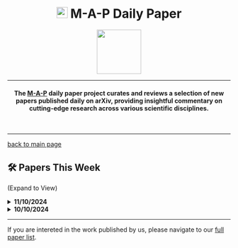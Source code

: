 <link rel="shortcut icon" type="image/x-icon" href="favicon.ico">
<h1 align="center"><img src="https://cdn-avatars.huggingface.co/v1/production/uploads/63839e9962badff4326cf360/k4Q7R4XLDMp_1VF4C6GEd.jpeg" width="25"> M-A-P Daily Paper</h1>
<p align="center">
<a href="https://github.com/DenverCoder1/readme-typing-svg"><img src="https://media.giphy.com/media/Rn26lWjqA0uUU/giphy.gif" width="100"></a>
</p>
<hr/>
<h4 align="center">The <a href=https://m-a-p.ai>M-A-P</a> daily paper project curates and reviews a selection of new papers published daily on arXiv, providing insightful commentary on cutting-edge research across various scientific disciplines.</h4>
<br>
<hr/>

[back to main page](https://m-a-p.ai/DailyPaper)

## 🛠️ Papers This Week 

(Expand to View)

<details>
<summary> <b>11/10/2024</b> </summary>

<table class="center">

| Paper | Comments |
|:-------------|:-------------|
| Zero-Shot Generalization of Vision-Based RL Without Data Augmentation | This paper explores the generalization of vision-based agents in new environments (specifically across game environments), which is a highly valuable long-term research topic. Humans can quickly adapt to playing games by reading guides and practicing, while models often require time for training or rely on strong "external knowledge" supervision. The common approach involves using some form of a memory module. This memory can be trained through disentangled vision representations (as shown in this paper), or based on text or a well-defined shared state space (such as controller inputs). About a year ago, work was done on this topic, including projects like MORE-3S: Multimodal-based Offline Reinforcement Learning with Shared Semantic Spaces and Read to Play (R2-Play): Decision Transformer with Multimodal Game Instruction. Earlier, Google had also worked on Multi-game Decision Transformers, though all of these are based on Decision Transformers (DT). It is believed that this could also be explored using multi-modal language models (MLLM), though significant progress has not been seen in this area for over a year, which is somewhat disappointing. |
| Can Transformers Reason Logically? A Study in SAT Solving | This is an interesting small experiment, using SAT to show that LLMs combined with Chain-of-Thought (CoT) reasoning can generalize to out-of-distribution (OOD) cases within the same task. However, it doesn’t demonstrate how well models handle task-level OOD generalization. The mechanical interpretability aspect isn’t very solid, but the main takeaway is that the format and length of supervised fine-tuning (SFT) data are crucial. The rest of the findings are not as impactful. |
| DA-Code: Agent Data Science Code Generation Benchmark for Large Language Models | This paper presents a data analysis agent benchmark. The benchmarks listed in Table 1 are worth considering for potential integration into specialized areas of code evaluation. This paper is recommended for review. |
| MoE++: Accelerating Mixture-of-Experts Methods with Zero-Computation Experts | This method introduces zero-experts and copy-experts, though it doesn’t fully qualify as a heterogeneous Mixture-of-Experts (MoE) model since the sizes appear uniform. Further evaluation is needed to assess its true value. |
| The Moral Turing Test: Evaluating Human-LLM Alignment in Moral Decision-Making | A new moral dilemma benchmark developed by GDM. |
| A Survey: Collaborative Hardware and Software Design in the Era of Large Language Models | This is a survey introducing hardware-based model architecture design. It was quickly scanned and seems decent but requires more in-depth study. |
| Agent S: An Open Agentic Framework that Uses Computers Like a Human | This paper introduces a GUI agent framework. A brief scan didn’t reveal anything particularly innovative. |
| Executing Arithmetic: Fine-Tuning Large Language Models as Turing Machines | This is a fascinating paper, featuring an interesting design in which the authors built a pseudo-Turing machine capable of performing seven types of arithmetic operations. The key achievement is that it works well. If the design and memory capabilities can be extended, this could potentially serve as another route for inference time scaling. In fact, the accuracy is quite high. If LLM agents can be made reliable, the command set could be defined as finite, consisting of Chain-of-Thought (CoT) operations alongside a few essential actions like determining when to stop or shortening the history context. This paper is highly recommended for reading and may inspire new research directions. |
| The Cognitive Capabilities of Generative AI: A Comparative Analysis with Human Benchmarks | This paper presents a potentially valuable out-of-distribution (OOD) benchmark similar to IQ tests. |
| COMMA: A Communicative Multimodal Multi-Agent Benchmark | This benchmark evaluates multimodal multi-agent frameworks through interaction. The research direction holds significant potential, though it might become less impactful if too many similar puzzles flood the field in the future. |
| WALL-E: World Alignment by Rule Learning Improves World Model-based LLM Agents | This work is somewhat similar to frameworks based on potential rules. However, the rule format feels trivial, and the limited action space makes the work seem unimpressive compared to other agents based on the Minecraft environment. |
| LatteCLIP: Unsupervised CLIP Fine-Tuning via LMM-Synthetic Texts | A multimodal synthetic data generation scheme base on MLLM |
| From Exploration to Mastery: Enabling LLMs to Master Tools via Self-Driven Interactions | LLM understands tool documentation in a different way than the human perspective, and having the LLM refine the documentation from the model's perspective allows it to better understand the use of tools |
| DemoShapley: Valuation of Demonstrations for In-Context Learning | The value (high or low) of ICL Samples has a significant impact on the overall Performance of the model. |
| Evolutionary Contrastive Distillation for Language Model Alignment | This study observed that synthetic preferences constructed by combining instructions (which imposed additional requirements on format) significantly benefited model learning. A potential reason is that this type of preference data connects patterns that are intrinsically related but would not otherwise be linked. This is a promising area for further exploration, recommended to read |
| Benchmarking Agentic Workflow Generation | The name is aptly chosen, and the direction selected is solid; however, data diversity and quality are somewhat lacking. Workflow-based Evaluation is indeed a highly valuable evaluation topic. Taking Coze and Difny as examples, if we consider LLMs as productivity tools, two key points emerge for further validation:1.Can an LLM, for various professional workflows, create a rational "workflow" and a continuous working space for commonly used tasks in real-life settings? 2.Following the rational workflow established in point 1, can an LLM provide correct reasoning if the workflow itself is reasonable?If an LLM can accomplish both, it can be considered a valuable productivity tool for that specific profession and context. If data could be collected following this pattern, it would make for an excellent benchmark. Unfortunately, the domain categorization in this work is quite limited and remains focused on academic topics related to agents, rather than expanding to real-world professional scenarios. |
| AgentBank: Towards Generalized LLM Agents via Fine-Tuning on 50000+ Interaction Trajectories | A large-scale CoT-enabled Agent Instruct dataset with Reformalize potential, stimulating the model's deep search reliability. |
| MKGL: Mastery of a Three-Word Language | A noteworthy work where LLMs leverage KG-based vocabulary to generalize over knowledge graphs, predicting reasoning trajectories on KGs. |

</table>

</details>

<details>
<summary> <b>10/10/2024</b> </summary>

<table class="center">

| Paper | Comments |
|:-------------|:-------------|
| Identifying and Addressing Delusions for Target-Directed Decision-Making | The paper by Doina and Bengio discusses delusions in RL Agents caused by extreme data distributions (defined as inappropriate training data distribution in the literature) and unsuitable update rules leading to false beliefs. The paper summarizes multiple causes of delusions, where two main types of targets could be problematic from the prospective of the commenter: globally unrealistic goals and globally possible but too sparse goals, where improper sampling and rule updates lead to misjudgments and incorrect learning. The paper also emphasizes that MisEvaluating Non-Delusional Targets still exists, and such errors, along with misanalysis of sparse targets, significantly harm RL Agents' generalization. When applying the idea to RLHF, overly difficult Preference Data might face similar issues. For LLMs, if a preference pair represents either a sparse target (with long, hard-to-identify reasoning chains) or is an OOD case for the SFT-trained model, it might lead to incorrect reasoning shortcuts. The paper proposes two potential solutions: 1) Letting the estimator know potential strategies adopted by the generator, essentially using the model self-generated targets to replace the exisiting given targets - for RLHF, this suggests not using pairs from other models to train your LLM. 2) Letting the model know the experienced targets, which in RLHF terms would mean having the LLM generate diverse response candidates. |
| Falcon Mamba: The First Competitive Attention-free 7B Language Model | Claims to be the first competitive SSM-based Pretrain Model. |
| Unveiling the Backbone-Optimizer Coupling Bias in Visual Representation Learning | - |
| Pyramidal Flow Matching for Efficient Video Generative Modeling | - |
| Deciphering Cross-Modal Alignment in Large Vision-Language Models with Modality Integration Rate | Highly recommended paper, which introduces an FID-based normalized metric for evaluating modal alignment learning effects in LVLM pretraining. Notably, Figure 1's graphs 1 and 2 show that after MIR decreases (and decreases early), although PPL continues to decrease, the model performance does not increase. The evaluation uses MME, MMBench, and SEED-Img, providing valuable assessment of visual capabilities, potentially indicating a vision-semantic alignment bound. |
| Towards World Simulator: Crafting Physical Commonsense-Based Benchmark for Video Generation | Presents a valuable benchmark for assessing video generation physical reliability. Previous discussions among the commenter and video generation researchers at ICLR 2024 revealed no significant Grokking observations in Diffusion. A hypothesis was proposed that learning physics commonsense rules might be a form of grokking, which this benchmark might help verify. |
| Aria: An Open Multimodal Native Mixture-of-Experts Model | The MLLM shows good results. While the report might lack extensive details, section 4.2 presents interesting expert visualizations. |
| Pixtral 12B | Based on the reported benchmarks (lacking video), both methodology and results are inferior to Aria. Performance is suboptimal. |
| IterComp: Iterative Composition-Aware Feedback Learning from Model Gallery for Text-to-Image Generation | Worth reviewing for its potentially useful data and incorporation of rewards in later diffusion steps. Connects to the decision-making paper mentioned above - might benefit from generating multiple incorrect guidances to create pairs more aligned with the model's capabilities. |
| Personalized Visual Instruction Tuning | Addresses interesting research questions and introduces P-Bench, a significant MLLM Bench. The definition of "personalization" appears somewhat limited; could benefit from expanding to examine how different contexts affect image question responses. While methods and pipeline might not be optimal, Figure 2 presents interesting examples. |
| Does Spatial Cognition Emerge in Frontier Models? | Recommended as a specialized observation category without affecting the general abiility of the LLM evaluation, useful for detecting Spatial Cognition emergence in LLMs. |
| MLE-bench: Evaluating Machine Learning Agents on Machine Learning Engineering | From OpenAI, it is similar to one of the ongoing M-A-P Multi-Agent, which appears stronger than baselines in MLE-Bench. Kaggle competition presents a valuable testing scenario for Agents, offering generalizable data analysis tasks.|
| Retrieval-Augmented Decision Transformer: External Memory for In-context RL | Methodology similar to the R2Play paper from six months prior. |
| MM-Ego: Towards Building Egocentric Multimodal LLMs | First-person perspective multimodal model addressing embodiment needs, though the approach may not meet the precision requirements for spatial information in embodiment applications. Successfully identifies a meaningful problem and scenario. |
| Astute RAG: Overcoming Imperfect Retrieval Augmentation and Knowledge Conflicts for Large Language Models | - |
| CursorCore: Assist Programming through Aligning Anything | Potentially valuable code benchmark. |
| Emergent properties with repeated examples | Examines the relationship between sample repetition and model memory/generalization. Abstract conclusions appear counterintuitive. |
| Cheating Automatic LLM Benchmarks: Null Models Achieve High Win Rates | Slightly overclaims for attention. Copy an apt comment: "Uses random string searches and SQL injection-like methods to exploit prompts for each benchmark". Unlikely to significantly impact benchmark usage unless models are kept private or API-only. Highlights ongoing concerns about LLM-based Evaluation robustness and reliability. |
| Self-Boosting Large Language Models with Synthetic Preference Data | - |
| VHELM: A Holistic Evaluation of Vision Language Models | An MLLM evaluation from Percy Liang. |
| ReIFE: Re-evaluating Instruction-Following Evaluation | Presents interesting perspectives with costly experiments. Key takeaways: 1) LLM-based Evaluation Protocol results' Consistency highly correlates with the base LLM 2) Large models perform better as evaluators, but complex evaluation protocols can improve smaller models' evaluation capabilities 3) Meta-Evaluation Datasets selection should be more diverse and careful. |
| Temporal Reasoning Transfer from Text to Video | Transfers "coarse-grained" Temporal Reasoning capabilities from text to visual understanding. Shows some effectiveness, addresses a valuable problem though methods are somewhat rough. |
| Stuffed Mamba: State Collapse and State Capacity of RNN-Based Long-Context Modeling | - |
| Quanda: An Interpretability Toolkit for Training Data Attribution Evaluation and Beyond | Relatively simple approach but potentially valuable for LLM SFT with controlled ROI. |
| One Initialization to Rule them All: Fine-tuning via Explained Variance Adaptation | Presents a generalizable LORA parameter initialization method. |
| Do better language models have crisper vision? | Examines whether language models acquire visual cognition during pretraining. |
| Simplicity Prevails: Rethinking Negative Preference Optimization for LLM Unlearning | - |
| Neural Circuit Architectural Priors for Quadruped Locomotion | - |
| Data Selection via Optimal Control for Language Models | Pretraining data selection methodology. It appears more rigorous than a previous similar work from Pengfei Liu: 1) the Pengfei paper does not analyze the effects brought the duplication between Finweb-Edu data dumps; 2) the method intuitively degrade the data diversity. Key considerations for such kind of methods include: 1) Scaling extent 2) Data Repetition/Data-Constraint Law consideration 3) Impact of data diversity 4) Downstream dependence. Worth dedicated exploration. |
| Response Tuning: Aligning Large Language Models without Instruction | Demonstrates emergence of Instruction Following capabilities through response-only training. Complements an earlier M-A-P paper, I-SHEEP, which shows instruction-only training also leads to emergence. Key takeaway: Instruction following may be an existing Internal Capacity, suggesting alignment might not require strong Distribution Shift (means larger cost). It may be a good idea to fine-tuning a specific weights related to instruction following. |
| ING-VP: MLLMs cannot Play Easy Vision-based Games Yet | Shows that although 4o and Claude-3.5-Sonnet significantly outperform other models, they struggle with multi-round vision-based game reasoning. |
| T2V-Turbo-v2: Enhancing Video Generation Model Post-Training through Data, Reward, and Conditional Guidance Design | - |
| KOR-Bench: Benchmarking Language Models on Knowledge-Orthogonal Reasoning Tasks | Recomending another M-A-P paper. It offers more thorough ablation than contemporary ZebraLogic and LogicGame, emphasizing Knowledge-Orthogonal characteristics. The commenter promotes Knowledge-Orthogonal Reasoning Capacity Evaluation as a future direction, focusing on models' ability to leverage existing knowledge and perform Task Composition. Suggests evaluation should consider knowledge capabilities alongside specific domain performance. |

</table>

</details>

<hr/>

If you are intereted in the work published by us, please navigate to our [full paper list](https://huggingface.co/collections/m-a-p/m-a-p-full-paper-list-65e070a694c7b01c5547fbff).
